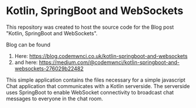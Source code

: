 # Kotlin, SpringBoot and WebSockets

This repository was created to host the source code for the Blog post "Kotlin, SpringBoot and WebSockets". 

Blog can be found
1. Here: https://blog.codemwnci.co.uk/kotlin-springboot-and-websockets 
2. and here: https://medium.com/@codemwnci/kotlin-springboot-and-websockets-276029b22482

This simple application contains the files necessary for a simple javascript Chat application that communicates with a Kotlin serverside. The serverside uses SpringBoot to enable WebSocket connectivity to broadcast chat messages to everyone in the chat room. 
